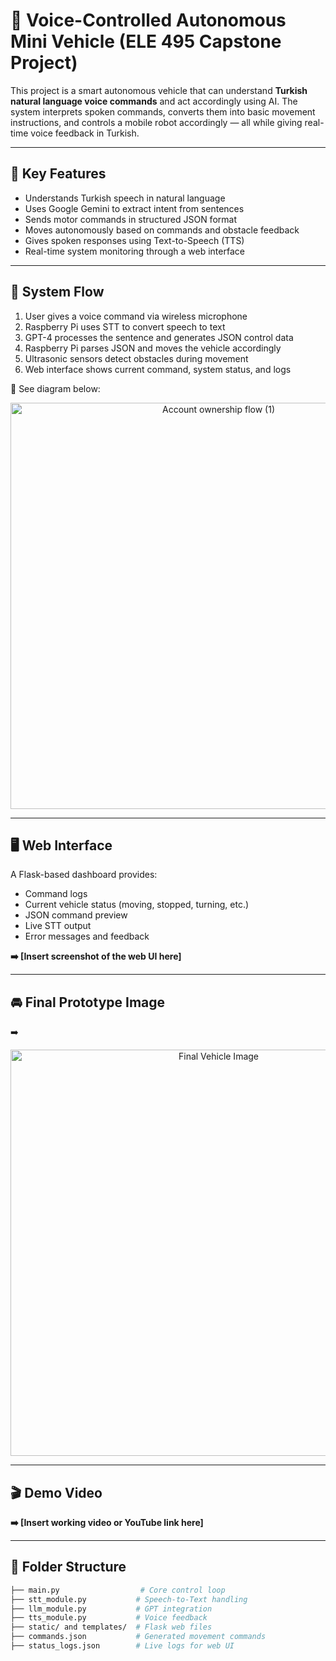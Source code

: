 # 🚗 Voice-Controlled Autonomous Mini Vehicle (ELE 495 Capstone Project)

This project is a smart autonomous vehicle that can understand **Turkish natural language voice commands** and act accordingly using AI. The system interprets spoken commands, converts them into basic movement instructions, and controls a mobile robot accordingly — all while giving real-time voice feedback in Turkish.

---

## 🎯 Key Features

- Understands Turkish speech in natural language  
- Uses Google Gemini to extract intent from sentences  
- Sends motor commands in structured JSON format  
- Moves autonomously based on commands and obstacle feedback  
- Gives spoken responses using Text-to-Speech (TTS)  
- Real-time system monitoring through a web interface

---

## 🧠 System Flow

1. User gives a voice command via wireless microphone  
2. Raspberry Pi uses STT to convert speech to text  
3. GPT-4 processes the sentence and generates JSON control data  
4. Raspberry Pi parses JSON and moves the vehicle accordingly  
5. Ultrasonic sensors detect obstacles during movement  
6. Web interface shows current command, system status, and logs  

📌 See diagram below:
<p align="center">
  <img width="650" alt="Account ownership flow (1)" src="https://github.com/user-attachments/assets/4ff87375-291d-4656-a9ba-2594944288f4" />
</p>



---

## 🖥 Web Interface

A Flask-based dashboard provides:

- Command logs  
- Current vehicle status (moving, stopped, turning, etc.)  
- JSON command preview  
- Live STT output  
- Error messages and feedback

**➡️ [Insert screenshot of the web UI here]**

---

## 🚘 Final Prototype Image

➡️
<p align="center">
  <img width="650" alt="Final Vehicle Image" src="https://github.com/user-attachments/assets/cad90b9d-c54d-490d-a50d-123af8b792b4"  />
</p>
</p>



---

## 🎬 Demo Video

**➡️ [Insert working video or YouTube link here]**

---

## 📁 Folder Structure

```bash
├── main.py                  # Core control loop
├── stt_module.py           # Speech-to-Text handling
├── llm_module.py           # GPT integration
├── tts_module.py           # Voice feedback
├── static/ and templates/  # Flask web files
├── commands.json           # Generated movement commands
├── status_logs.json        # Live logs for web UI
